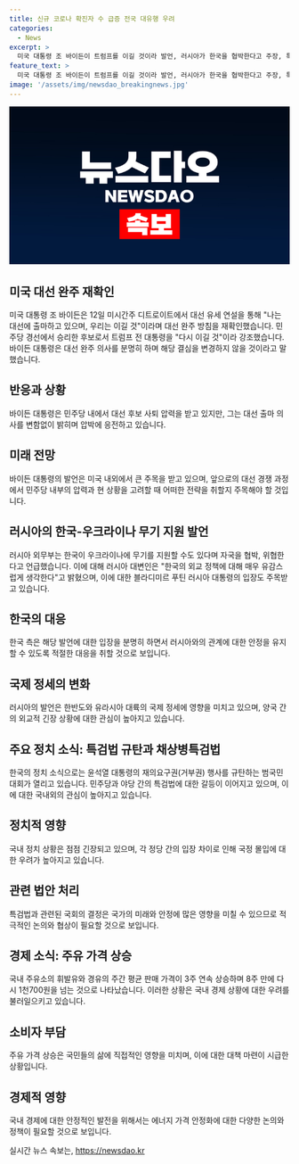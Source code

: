 ```yaml
---
title: 신규 코로나 확진자 수 급증 전국 대유행 우려
categories:
  - News
excerpt: >
  미국 대통령 조 바이든이 트럼프를 이길 것이라 발언, 러시아가 한국을 협박한다고 주장, 특수학교 학생의 통학 문제, 현대자동차 노사 임금 협상 합의, 스페이스X의 로켓 발사 실패, 가자지구 전쟁 휴전 협상 어려움, 에어컨 냉방에 대한 우려, 주말 날씨 전망 등의 다양한 소식이 이슈화되고 있습니다.
feature_text: >
  미국 대통령 조 바이든이 트럼프를 이길 것이라 발언, 러시아가 한국을 협박한다고 주장, 특수학교 학생의 통학 문제, 현대자동차 노사 임금 협상 합의, 스페이스X의 로켓 발사 실패, 가자지구 전쟁 휴전 협상 어려움, 에어컨 냉방에 대한 우려, 주말 날씨 전망 등의 다양한 소식이 이슈화되고 있습니다.
image: '/assets/img/newsdao_breakingnews.jpg'
---
```


<p><img src="/assets/img/newsdao_breakingnews.jpg" alt="koreaapp 속보" /></p>

<h2>미국 대선 완주 재확인</h2>

<p data-ke-size="size16"></p>

<p>미국 대통령 조 바이든은 12일 미시간주 디트로이트에서 대선 유세 연설을 통해 "나는 대선에 출마하고 있으며, 우리는 이길 것"이라며 대선 완주 방침을 재확인했습니다. 민주당 경선에서 승리한 후보로서 트럼프 전 대통령을 "다시 이길 것"이라 강조했습니다. 바이든 대통령은 대선 완주 의사를 분명히 하며 해당 결심을 변경하지 않을 것이라고 말했습니다.</p>

<h2 data-ke-size="size24">반응과 상황</h2>

<p>바이든 대통령은 민주당 내에서 대선 후보 사퇴 압력을 받고 있지만, 그는 대선 출마 의사를 변함없이 밝히며 압박에 응전하고 있습니다.</p>

<h2 data-ke-size="size24">미래 전망</h2>

<p>바이든 대통령의 발언은 미국 내외에서 큰 주목을 받고 있으며, 앞으로의 대선 경쟁 과정에서 민주당 내부의 압력과 현 상황을 고려할 때 어떠한 전략을 취할지 주목해야 할 것입니다.</p>

<h2>러시아의 한국-우크라이나 무기 지원 발언</h2>

<p data-ke-size="size16"></p>

<p>러시아 외무부는 한국이 우크라이나에 무기를 지원할 수도 있다며 자국을 협박, 위협한다고 언급했습니다. 이에 대해 러시아 대변인은 "한국의 외교 정책에 대해 매우 유감스럽게 생각한다"고 밝혔으며, 이에 대한 블라디미르 푸틴 러시아 대통령의 입장도 주목받고 있습니다.</p>

<h2 data-ke-size="size24">한국의 대응</h2>

<p>한국 측은 해당 발언에 대한 입장을 분명히 하면서 러시아와의 관계에 대한 안정을 유지할 수 있도록 적절한 대응을 취할 것으로 보입니다.</p>

<h2 data-ke-size="size24">국제 정세의 변화</h2>

<p>러시아의 발언은 한반도와 유라시아 대륙의 국제 정세에 영향을 미치고 있으며, 양국 간의 외교적 긴장 상황에 대한 관심이 높아지고 있습니다.</p>

<h2>주요 정치 소식: 특검법 규탄과 채상병특검법</h2>

<p data-ke-size="size16"></p>

<p>한국의 정치 소식으로는 윤석열 대통령의 재의요구권(거부권) 행사를 규탄하는 범국민대회가 열리고 있습니다. 민주당과 야당 간의 특검법에 대한 갈등이 이어지고 있으며, 이에 대한 국내외의 관심이 높아지고 있습니다.</p>

<h2 data-ke-size="size24">정치적 영향</h2>

<p>국내 정치 상황은 점점 긴장되고 있으며, 각 정당 간의 입장 차이로 인해 국정 몰입에 대한 우려가 높아지고 있습니다.</p>

<h2 data-ke-size="size24">관련 법안 처리</h2>

<p>특검법과 관련된 국회의 결정은 국가의 미래와 안정에 많은 영향을 미칠 수 있으므로 적극적인 논의와 협상이 필요할 것으로 보입니다.</p>

<h2>경제 소식: 주유 가격 상승</h2>

<p data-ke-size="size16"></p>

<p>국내 주유소의 휘발유와 경유의 주간 평균 판매 가격이 3주 연속 상승하며 8주 만에 다시 1천700원을 넘는 것으로 나타났습니다. 이러한 상황은 국내 경제 상황에 대한 우려를 불러일으키고 있습니다.</p>

<h2 data-ke-size="size24">소비자 부담</h2>

<p>주유 가격 상승은 국민들의 삶에 직접적인 영향을 미치며, 이에 대한 대책 마련이 시급한 상황입니다.</p>

<h2 data-ke-size="size24">경제적 영향</h2>

<p>국내 경제에 대한 안정적인 발전을 위해서는 에너지 가격 안정화에 대한 다양한 논의와 정책이 필요할 것으로 보입니다.</p>
실시간 뉴스 속보는, <a href="https://newsdao.kr" rel="dofollow">https://newsdao.kr</a>



